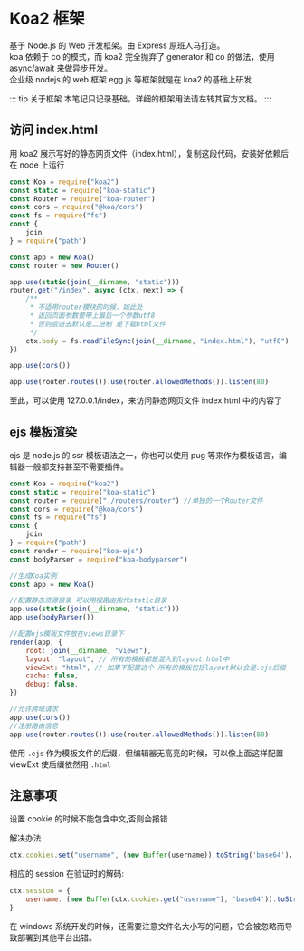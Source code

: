 # Koa2 框架

基于 Node.js 的 Web 开发框架。由 Express 原班人马打造。\
koa 依赖于 co 的模式，而 koa2 完全抛弃了 generator 和 co 的做法，使用 async/await 来做异步开发。\
企业级 nodejs 的 web 框架 egg.js 等框架就是在 koa2 的基础上研发

::: tip 关于框架
本笔记只记录基础，详细的框架用法请左转其官方文档。
:::

## 访问 index.html

用 koa2 展示写好的静态网页文件（index.html），复制这段代码，安装好依赖后在 node 上运行

```javascript
const Koa = require("koa2")
const static = require("koa-static")
const Router = require("koa-router")
const cors = require("@koa/cors")
const fs = require("fs")
const {
    join
} = require("path")

const app = new Koa()
const router = new Router()

app.use(static(join(__dirname, "static")))
router.get("/index", async (ctx, next) => {
    /**
     * 不适用router模块的时候，如此处
     * 返回页面参数要带上最后一个参数utf8 
     * 否则会进去默认是二进制 是下载html文件
     */
    ctx.body = fs.readFileSync(join(__dirname, "index.html"), "utf8")
})

app.use(cors())

app.use(router.routes()).use(router.allowedMethods()).listen(80)
```

至此，可以使用 127.0.0.1/index，来访问静态网页文件 index.html 中的内容了

## ejs 模板渲染

ejs 是 node.js 的 ssr 模板语法之一，你也可以使用 pug 等来作为模板语言，编辑器一般都支持甚至不需要插件。

```javascript
const Koa = require("koa2")
const static = require("koa-static")
const router = require("./routers/router") //单独的一个Router文件
const cors = require("@koa/cors")
const fs = require("fs")
const {
    join
} = require("path")
const render = require("koa-ejs")
const bodyParser = require("koa-bodyparser")

//生成Koa实例
const app = new Koa()

//配置静态资源目录 可以用根路由指代static目录
app.use(static(join(__dirname, "static")))
app.use(bodyParser())

//配置ejs模板文件放在views目录下
render(app, {
    root: join(__dirname, "views"),
    layout: "layout", // 所有的模板都是混入到layout.html中
    viewExt: "html", // 如果不配置这个 所有的模板包括layout默认会是.ejs后缀
    cache: false,
    debug: false,
})

//允许跨域请求
app.use(cors())
//注册路由信息
app.use(router.routes()).use(router.allowedMethods()).listen(80)
```

使用 `.ejs` 作为模板文件的后缀，但编辑器无高亮的时候，可以像上面这样配置 viewExt 使后缀依然用 `.html`

## 注意事项

设置 cookie 的时候不能包含中文,否则会报错

解决办法

```javascript
ctx.cookies.set("username", (new Buffer(username)).toString('base64')，...
```

相应的 session 在验证时的解码:

```javascript
ctx.session = {
    username: (new Buffer(ctx.cookies.get("username"), 'base64')).toString(),
}
```

在 windows 系统开发的时候，还需要注意文件名大小写的问题，它会被忽略而导致部署到其他平台出错。
